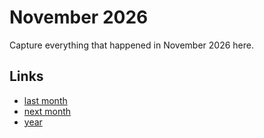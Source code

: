 # November 2026

Capture everything that happened in November 2026 here.

## Links
- [last month](calendar/months/2026-10.md)
- [next month](calendar/months/2026-12.md)
- [year](calendar/years/2026.md)